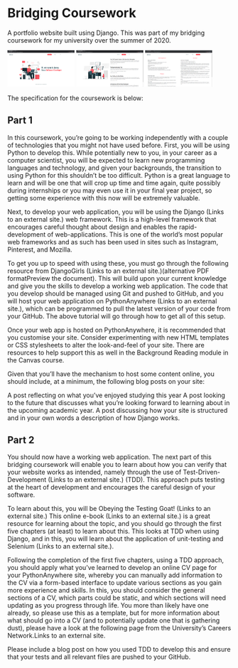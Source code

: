 Bridging Coursework
===================================

A portfolio website built using Django. This was part of my bridging coursework for my university over the summer of 2020.

<div>
  <img src="/screenshots/about_me.png" alt="About me screenshot" width="30%"/>
  <img src="/screenshots/blog.png" alt="Blog screenshot" width="30%"/>
  <img src="/screenshots/cv.png" alt="CV screenshot" width="30%"/>
</div>

The specification for the coursework is below:

Part 1 
---------------

In this coursework, you’re going to be working independently with a couple of technologies that you might not have used before. First, you will be using Python to develop this. While potentially new to you, in your career as a computer scientist, you will be expected to learn new programming languages and technology, and given your backgrounds, the transition to using Python for this shouldn’t be too difficult. Python is a great language to learn and will be one that will crop up time and time again, quite possibly during internships or you may even use it in your final year project, so getting some experience with this now will be extremely valuable.

Next, to develop your web application, you will be using the Django (Links to an external site.) web framework. This is a high-level framework that encourages careful thought about design and enables the rapid-development of web-applications. This is one of the world’s most popular web frameworks and as such has been used in sites such as Instagram, Pinterest, and Mozilla.

To get you up to speed with using these, you must go through the following resource from DjangoGirls  (Links to an external site.)(alternative PDF formatPreview the document). This will build upon your current knowledge and give you the skills to develop a working web application. The code that you develop should be managed using Git and pushed to GitHub, and you will host your web application on PythonAnywhere (Links to an external site.), which can be programmed to pull the latest version of your code from your GitHub. The above tutorial will go through how to get all of this setup.

Once your web app is hosted on PythonAnywhere, it is recommended that you customise your site. Consider experimenting with new HTML templates or CSS stylesheets to alter the look-and-feel of your site. There are resources to help support this as well in the Background Reading module in the Canvas course.

Given that you’ll have the mechanism to host some content online, you should include, at a minimum, the following blog posts on your site:

A post reflecting on what you’ve enjoyed studying this year
A post looking to the future that discusses what you’re looking forward to learning about in the upcoming academic year.
A post discussing how your site is structured and in your own words a description of how Django works.
 

Part 2 
---------------

You should now have a working web application. The next part of this bridging coursework will enable you to learn about how you can verify that your website works as intended, namely through the use of Test-Driven-Development (Links to an external site.) (TDD). This approach puts testing at the heart of development and encourages the careful design of your software.

To learn about this, you will be Obeying the Testing Goat! (Links to an external site.) This online e-book (Links to an external site.) is a great resource for learning about the topic, and you should go through the first five chapters (at least) to learn about this. This looks at TDD when using Django, and in this, you will learn about the application of unit-testing and Selenium (Links to an external site.).

Following the completion of the first five chapters, using a TDD approach, you should apply what you’ve learned to develop an online CV page for your PythonAnywhere site, whereby you can manually add information to the CV via a form-based interface to update various sections as you gain more experience and skills. In this, you should consider the general sections of a CV, which parts could be static, and which sections will need updating as you progress through life. You more than likely have one already, so please use this as a template, but for more information about what should go into a CV (and to potentially update one that is gathering dust), please have a look at the following page from the University’s Careers Network.Links to an external site.

Please include a blog post on how you used TDD to develop this and ensure that your tests and all relevant files are pushed to your GitHub.
